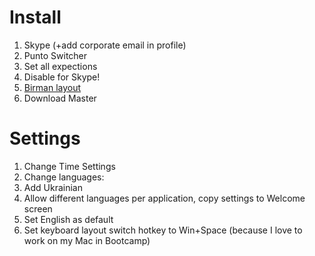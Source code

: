 # Install
1. Skype (+add corporate email in profile)
2. Punto Switcher
  1. Set all expections
  2. Disable for Skype!
3. [Birman layout](http://ilyabirman.ru/projects/typography-layout/)
4. Download Master

# Settings
1. Change Time Settings
2. Change languages:
  1. Add Ukrainian
  2. Allow different languages per application, copy settings to Welcome screen
  3. Set English as default
  4. Set keyboard layout switch hotkey to Win+Space (because I love to work on my Mac in Bootcamp)
